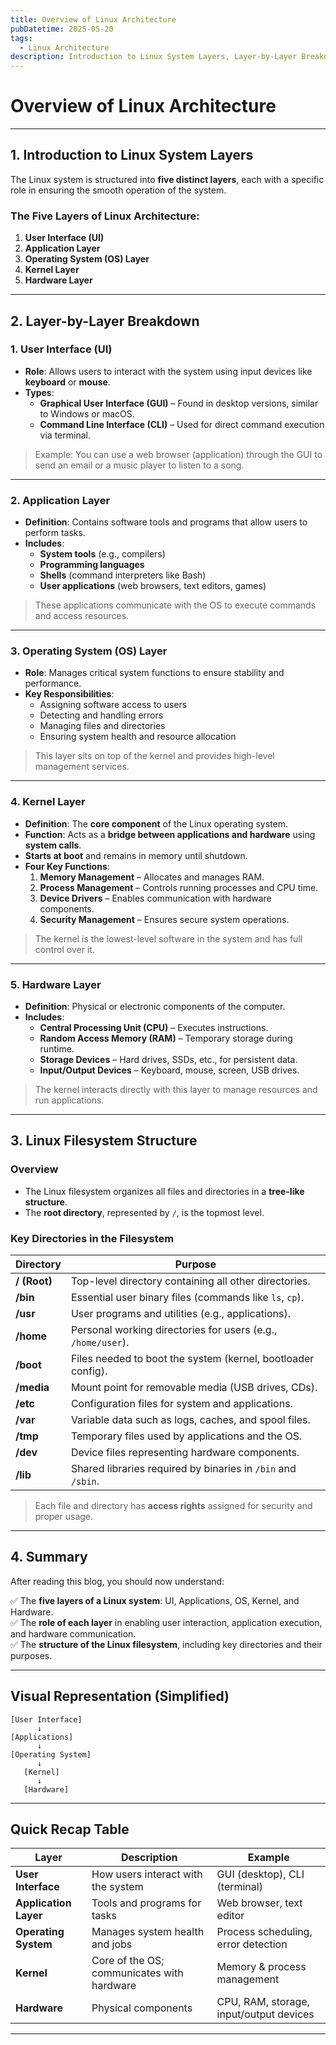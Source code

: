 ```yaml
---
title: Overview of Linux Architecture
pubDatetime: 2025-05-20
tags:
  - Linux Architecture
description: Introduction to Linux System Layers, Layer-by-Layer Breakdown and Linux Filesystem Structure.
---
```


# **Overview of Linux Architecture**

---

## **1. Introduction to Linux System Layers**

The Linux system is structured into **five distinct layers**, each with a specific role in ensuring the smooth operation of the system.

### **The Five Layers of Linux Architecture:**

1. **User Interface (UI)**
2. **Application Layer**
3. **Operating System (OS) Layer**
4. **Kernel Layer**
5. **Hardware Layer**

---

## **2. Layer-by-Layer Breakdown**

### **1. User Interface (UI)**

- **Role**: Allows users to interact with the system using input devices like **keyboard** or **mouse**.
- **Types**:
  - **Graphical User Interface (GUI)** – Found in desktop versions, similar to Windows or macOS.
  - **Command Line Interface (CLI)** – Used for direct command execution via terminal.

> Example: You can use a web browser (application) through the GUI to send an email or a music player to listen to a song.

---

### **2. Application Layer**

- **Definition**: Contains software tools and programs that allow users to perform tasks.
- **Includes**:
  - **System tools** (e.g., compilers)
  - **Programming languages**
  - **Shells** (command interpreters like Bash)
  - **User applications** (web browsers, text editors, games)

> These applications communicate with the OS to execute commands and access resources.

---

### **3. Operating System (OS) Layer**

- **Role**: Manages critical system functions to ensure stability and performance.
- **Key Responsibilities**:
  - Assigning software access to users
  - Detecting and handling errors
  - Managing files and directories
  - Ensuring system health and resource allocation

> This layer sits on top of the kernel and provides high-level management services.

---

### **4. Kernel Layer**

- **Definition**: The **core component** of the Linux operating system.
- **Function**: Acts as a **bridge between applications and hardware** using **system calls**.
- **Starts at boot** and remains in memory until shutdown.
- **Four Key Functions**:
  1. **Memory Management** – Allocates and manages RAM.
  2. **Process Management** – Controls running processes and CPU time.
  3. **Device Drivers** – Enables communication with hardware components.
  4. **Security Management** – Ensures secure system operations.

> The kernel is the lowest-level software in the system and has full control over it.

---

### **5. Hardware Layer**

- **Definition**: Physical or electronic components of the computer.
- **Includes**:
  - **Central Processing Unit (CPU)** – Executes instructions.
  - **Random Access Memory (RAM)** – Temporary storage during runtime.
  - **Storage Devices** – Hard drives, SSDs, etc., for persistent data.
  - **Input/Output Devices** – Keyboard, mouse, screen, USB drives.

> The kernel interacts directly with this layer to manage resources and run applications.

---

## **3. Linux Filesystem Structure**

### **Overview**

- The Linux filesystem organizes all files and directories in a **tree-like structure**.
- The **root directory**, represented by `/`, is the topmost level.

### **Key Directories in the Filesystem**

| Directory    | Purpose                                                      |
| ------------ | ------------------------------------------------------------ |
| **/ (Root)** | Top-level directory containing all other directories.        |
| **/bin**     | Essential user binary files (commands like `ls`, `cp`).      |
| **/usr**     | User programs and utilities (e.g., applications).            |
| **/home**    | Personal working directories for users (e.g., `/home/user`). |
| **/boot**    | Files needed to boot the system (kernel, bootloader config). |
| **/media**   | Mount point for removable media (USB drives, CDs).           |
| **/etc**     | Configuration files for system and applications.             |
| **/var**     | Variable data such as logs, caches, and spool files.         |
| **/tmp**     | Temporary files used by applications and the OS.             |
| **/dev**     | Device files representing hardware components.               |
| **/lib**     | Shared libraries required by binaries in `/bin` and `/sbin`. |

> Each file and directory has **access rights** assigned for security and proper usage.

---

## **4. Summary**

After reading this blog, you should now understand:

✅ The **five layers of a Linux system**: UI, Applications, OS, Kernel, and Hardware.  
✅ The **role of each layer** in enabling user interaction, application execution, and hardware communication.  
✅ The **structure of the Linux filesystem**, including key directories and their purposes.

---

## **Visual Representation (Simplified)**

```
[User Interface]
      ↓
[Applications]
      ↓
[Operating System]
      ↓
   [Kernel]
      ↓
   [Hardware]
```

---

## **Quick Recap Table**

| Layer                 | Description                                | Example                                 |
| --------------------- | ------------------------------------------ | --------------------------------------- |
| **User Interface**    | How users interact with the system         | GUI (desktop), CLI (terminal)           |
| **Application Layer** | Tools and programs for tasks               | Web browser, text editor                |
| **Operating System**  | Manages system health and jobs             | Process scheduling, error detection     |
| **Kernel**            | Core of the OS; communicates with hardware | Memory & process management             |
| **Hardware**          | Physical components                        | CPU, RAM, storage, input/output devices |

---

